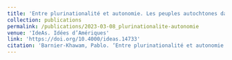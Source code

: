 ```yaml
---
title: 'Entre plurinationalité et autonomie. Les peuples autochtones dans le système politique chilien (2019-2022)'
collection: publications
permalink: /publications/2023-03-08_plurinationalite-autonomie
venue: 'IdeAs. Idées d’Amériques'
link: 'https://doi.org/10.4000/ideas.14733'
citation: 'Barnier-Khawam, Pablo. ‘Entre plurinationalité et autonomie. Les peuples autochtones dans le système politique chilien (2019-2022)’. <i>IdeAs. Idées d’Amériques</i>, no. 21 (2023).'
---
```

